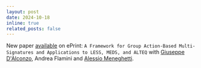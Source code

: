 ```yaml
---
layout: post
date: 2024-10-18
inline: true
related_posts: false
---
```


New paper [available](https://eprint.iacr.org/2024/1691) on ePrint: `A Framework for Group Action-Based Multi-Signatures and Applications to LESS, MEDS, and ALTEQ` with [Giuseppe D'Alconzo](https://sites.google.com/view/gdalconzo/home), Andrea Flamini and [Alessio Meneghetti](https://sites.google.com/view/alessiomeneghetti/).
